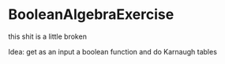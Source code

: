 # BooleanAlgebraExercise
this shit is a little broken

Idea: get as an input a boolean function and do Karnaugh tables
